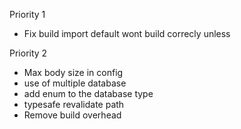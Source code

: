 Priority 1

- Fix build import default wont build correcly unless

Priority 2

- Max body size in config
- use of multiple database
- add enum to the database type
- typesafe revalidate path
- Remove build overhead
